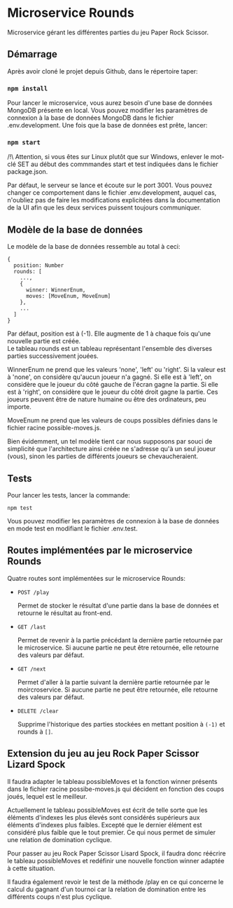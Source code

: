 # Microservice Rounds

Microservice gérant les différentes parties du jeu Paper Rock Scissor.

## Démarrage

Après avoir cloné le projet depuis Github, dans le répertoire taper:

### `npm install`

Pour lancer le microservice, vous aurez besoin d'une base de données MongoDB présente en local. Vous pouvez modifier les paramètres de connexion à la base de données MongoDB dans le fichier .env.development. Une fois que la base de données est prête, lancer:

### `npm start`

/!\ Attention, si vous êtes sur Linux plutôt que sur Windows, enlever le mot-clé SET au début des commmandes start et test indiquées dans le fichier package.json.

Par défaut, le serveur se lance et écoute sur le port 3001. Vous pouvez changer ce comportement dans le fichier .env.development, auquel cas, n'oubliez pas de faire les modifications explicitées dans la documentation de la UI afin que les deux services puissent toujours communiquer.

## Modèle de la base de données

Le modèle de la base de données ressemble au total à ceci:

    {
      position: Number
      rounds: [
        ...,
        {
          winner: WinnerEnum,
          moves: [MoveEnum, MoveEnum]
        },
        ...
      ]
    }

Par défaut, position est à (-1). Elle augmente de 1 à chaque fois qu'une nouvelle partie est créée.  
Le tableau rounds est un tableau représentant l'ensemble des diverses parties successivement jouées.  

WinnerEnum ne prend que les valeurs 'none', 'left' ou 'right'. Si la valeur est à 'none', on considère qu'aucun joueur n'a gagné. Si elle est à 'left', on considère que le joueur du côté gauche de l'écran gagne la partie. Si elle est à 'right', on considère que le joueur du côté droit gagne la partie. Ces joueurs peuvent être de nature humaine ou être des ordinateurs, peu importe.  

MoveEnum ne prend que les valeurs de coups possibles définies dans le fichier racine possible-moves.js.

Bien évidemment, un tel modèle tient car nous supposons par souci de simplicité que l'architecture ainsi créée ne s'adresse qu'à un seul joueur (vous), sinon les parties de différents joueurs se chevaucheraient.

## Tests

Pour lancer les tests, lancer la commande:

`npm test`

Vous pouvez modifier les paramètres de connexion à la base de données en mode test en modifiant le fichier .env.test.

## Routes implémentées par le microservice Rounds

Quatre routes sont implémentées sur le microservice Rounds:

- `POST /play`

  Permet de stocker le résultat d'une partie dans la base de données et retourne le résultat au front-end.

- `GET /last`

  Permet de revenir à la partie précédant la dernière partie retournée par le microservice. Si aucune partie ne peut être retournée, elle retourne des valeurs par défaut.

- `GET /next`

  Permet d'aller à la partie suivant la dernière partie retournée par le moircroservice. Si aucune partie ne peut être retournée, elle retourne des valeurs par défaut.

- `DELETE /clear`

  Supprime l'historique des parties stockées en mettant position à `(-1)` et rounds à `[]`.

## Extension du jeu au jeu Rock Paper Scissor Lizard Spock

Il faudra adapter le tableau possibleMoves et la fonction winner présents dans le fichier racine possibe-moves.js qui décident en fonction des coups joués, lequel est le meilleur.  

Actuellement le tableau possibleMoves est écrit de telle sorte que les éléments d'indexes les plus élevés sont considérés supérieurs aux éléments d'indexes plus faibles. Excepté que le dernier élément est considéré plus faible que le tout premier. Ce qui nous permet de simuler une relation de domination cyclique.  

Pour passer au jeu Rock Paper Scissor Lisard Spock, il faudra donc réécrire le tableau possibleMoves et redéfinir une nouvelle fonction winner adaptée à cette situation.  

Il faudra également revoir le test de la méthode /play en ce qui concerne le calcul du gagnant d'un tournoi car la relation de domination entre les différents coups n'est plus cyclique.
